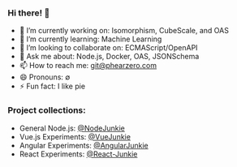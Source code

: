 ### Hi there! 👋 

- 🔭 I’m currently working on: Isomorphism, CubeScale, and OAS
- 🌱 I’m currently learning: Machine Learning
- 👯 I’m looking to collaborate on: ECMAScript/OpenAPI
- 💬 Ask me about: Node.js, Docker, OAS, JSONSchema
- 📫 How to reach me: git@phearzero.com 
- 😄 Pronouns: ∅
- ⚡ Fun fact: I like pie

### Project collections:
 - General Node.js: [@NodeJunkie](https://github.com/NodeJunkie)
 - Vue.js Experiments: [@VueJunkie](https://github.com/VueJunkie)
 - Angular Experiments: [@AngularJunkie](https://github.com/AngularJunkie)
 - React Experiments: [@React-Junkie](https://github.com/React-Junkie)
